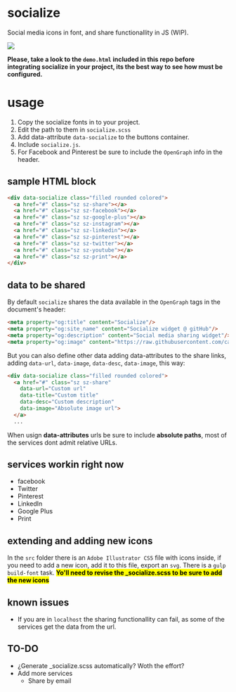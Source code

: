 # socialize
Social media icons in font, and share functionallity in JS (WIP).

<img src="https://raw.githubusercontent.com/carloscabo/socialize/master/snapshot.png">

**Please, take a look to the `demo.html` included in this repo before integrating socialize in your project, its the best way to see how must be configured.**

# usage
1. Copy the socialize fonts in to your project.
2. Edit the path to them in `socialize.scss`
3. Add data-attribute `data-socialize` to the buttons container.
4. Include `socialize.js`.
5. For Facebook and Pinterest be sure to include the `OpenGraph` info in the header.

## sample HTML block
````html
<div data-socialize class="filled rounded colored">
  <a href="#" class="sz sz-share"></a>
  <a href="#" class="sz sz-facebook"></a>
  <a href="#" class="sz sz-google-plus"></a>
  <a href="#" class="sz sz-instagram"></a>
  <a href="#" class="sz sz-linkedin"></a>
  <a href="#" class="sz sz-pinterest"></a>
  <a href="#" class="sz sz-twitter"></a>
  <a href="#" class="sz sz-youtube"></a>
  <a href="#" class="sz sz-print"></a>
</div>
````

## data to be shared

By default `socialize` shares the data available in the `OpenGraph` tags in the document's header:

````html
<meta property="og:title" content="Socialize"/>
<meta property="og:site_name" content="Socialize widget @ gitHub"/>
<meta property="og:description" content="Social media sharing widget"/>
<meta property="og:image" content="https://raw.githubusercontent.com/carloscabo/socialize/master/snapshot.png"/>
````

But you can also define other data adding data-attributes to the share links, adding `data-url`, `data-image`, `data-desc`, `data-image`, this way:
````html
<div data-socialize class="filled rounded colored">
  <a href="#" class="sz sz-share"
    data-url="Custom url"
    data-title="Custom title"
    data-desc="Custom description"
    data-image="Absolute image url">
  </a>
  ...
````

When usign **data-attributes** urls be sure to include **absolute paths**, most of the services dont admit relative URLs.

## services workin right now

- facebook
- Twitter
- Pinterest
- LinkedIn
- Google Plus
- Print

## extending and adding new icons

In the `src` folder there is an `Adobe Illustrator CS5` file with icons inside, if you need to add a new icon, add it to this file, export an `svg`. There is a `gulp build-font` task. <mark>**Yo'll need to revise the _socialize.scss to be sure to add the new icons**</mark>

## known issues

- If you are in `localhost` the sharing functionallity can fail, as some of the services get the data from the url.

## TO-DO
- ¿Generate _socialize.scss automatically? Woth the effort?
- Add more services
  - Share by email
